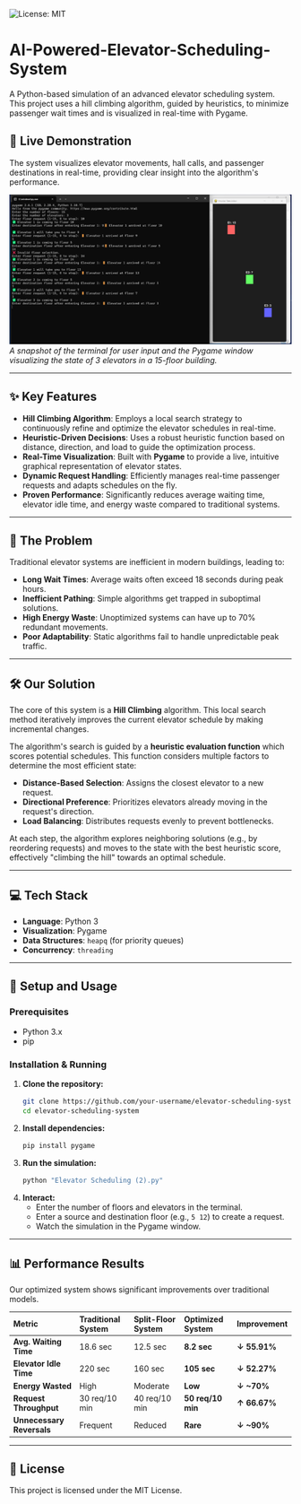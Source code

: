 ![License: MIT](https://img.shields.io/badge/License-MIT-yellow.svg)
# AI-Powered-Elevator-Scheduling-System 

A Python-based simulation of an advanced elevator scheduling system. This project uses a hill climbing algorithm, guided by heuristics, to minimize passenger wait times and is visualized in real-time with Pygame.

## 🚀 Live Demonstration

The system visualizes elevator movements, hall calls, and passenger destinations in real-time, providing clear insight into the algorithm's performance.

![Output image](output_image.png)
*A snapshot of the terminal for user input and the Pygame window visualizing the state of 3 elevators in a 15-floor building.*

-----

## ✨ Key Features

  * **Hill Climbing Algorithm**: Employs a local search strategy to continuously refine and optimize the elevator schedules in real-time.
  * **Heuristic-Driven Decisions**: Uses a robust heuristic function based on distance, direction, and load to guide the optimization process.
  * **Real-Time Visualization**: Built with **Pygame** to provide a live, intuitive graphical representation of elevator states.
  * **Dynamic Request Handling**: Efficiently manages real-time passenger requests and adapts schedules on the fly.
  * **Proven Performance**: Significantly reduces average waiting time, elevator idle time, and energy waste compared to traditional systems.

-----

## 🎯 The Problem

Traditional elevator systems are inefficient in modern buildings, leading to:

  * **Long Wait Times**: Average waits often exceed 18 seconds during peak hours.
  * **Inefficient Pathing**: Simple algorithms get trapped in suboptimal solutions.
  * **High Energy Waste**: Unoptimized systems can have up to 70% redundant movements.
  * **Poor Adaptability**: Static algorithms fail to handle unpredictable peak traffic.

-----

## 🛠️ Our Solution

The core of this system is a **Hill Climbing** algorithm. This local search method iteratively improves the current elevator schedule by making incremental changes.

The algorithm's search is guided by a **heuristic evaluation function** which scores potential schedules. This function considers multiple factors to determine the most efficient state:

  * **Distance-Based Selection**: Assigns the closest elevator to a new request.
  * **Directional Preference**: Prioritizes elevators already moving in the request's direction.
  * **Load Balancing**: Distributes requests evenly to prevent bottlenecks.

At each step, the algorithm explores neighboring solutions (e.g., by reordering requests) and moves to the state with the best heuristic score, effectively "climbing the hill" towards an optimal schedule.

-----

## 💻 Tech Stack

  * **Language**: Python 3
  * **Visualization**: Pygame
  * **Data Structures**: `heapq` (for priority queues)
  * **Concurrency**: `threading`

-----

## 🔧 Setup and Usage

### Prerequisites

  * Python 3.x
  * pip

### Installation & Running

1.  **Clone the repository:**
    ```bash
    git clone https://github.com/your-username/elevator-scheduling-system.git
    cd elevator-scheduling-system
    ```
2.  **Install dependencies:**
    ```bash
    pip install pygame
    ```
3.  **Run the simulation:**
    ```bash
    python "Elevator Scheduling (2).py"
    ```
4.  **Interact:**
      * Enter the number of floors and elevators in the terminal.
      * Enter a source and destination floor (e.g., `5 12`) to create a request.
      * Watch the simulation in the Pygame window.

-----

## 📊 Performance Results

Our optimized system shows significant improvements over traditional models.

| Metric | Traditional System | Split-Floor System | **Optimized System** | Improvement |
| :--- | :--- | :--- | :--- | :--- |
| **Avg. Waiting Time** | 18.6 sec | 12.5 sec | **8.2 sec** | **↓ 55.91%** |
| **Elevator Idle Time** | 220 sec | 160 sec | **105 sec** | **↓ 52.27%** |
| **Energy Wasted** | High | Moderate | **Low** | **↓ \~70%** |
| **Request Throughput** | 30 req/10 min | 40 req/10 min | **50 req/10 min** | **↑ 66.67%** |
| **Unnecessary Reversals**| Frequent | Reduced | **Rare** | **↓ \~90%** |

-----

## 📜 License

This project is licensed under the MIT License.
